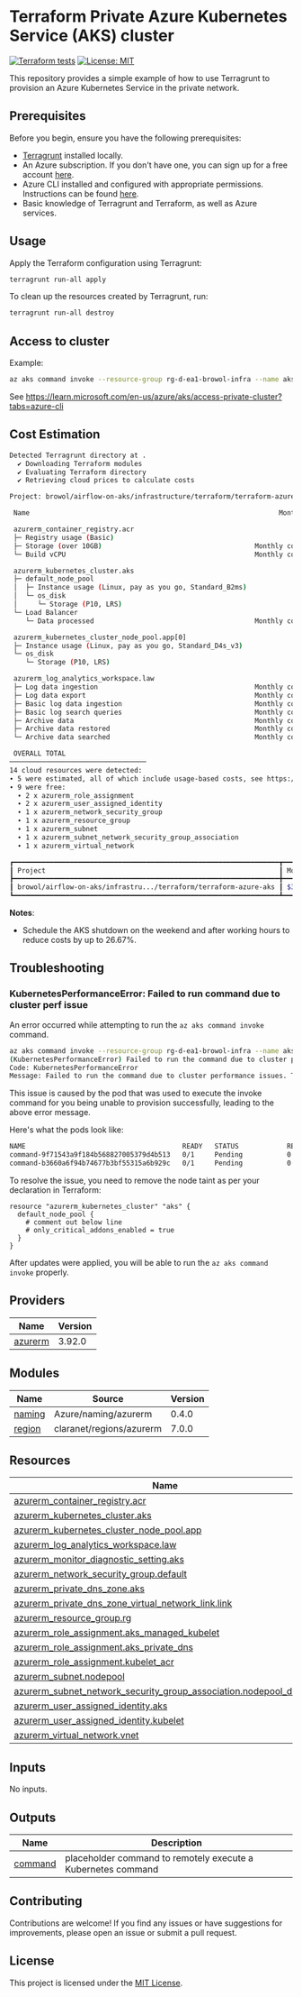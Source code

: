 <!-- BEGIN_TF_DOCS -->
# Terraform Private Azure Kubernetes Service (AKS) cluster

[![Terraform tests](https://github.com/browol/terraform-azure-aks-example/actions/workflows/terraform-tests.yml/badge.svg)](https://github.com/browol/terraform-azure-aks-example/actions/workflows/terraform-tests.yml)
[![License: MIT](https://img.shields.io/badge/License-MIT-yellow.svg)](https://opensource.org/licenses/MIT)

This repository provides a simple example of how to use Terragrunt to provision an Azure Kubernetes Service in the private network.

## Prerequisites

Before you begin, ensure you have the following prerequisites:

- [Terragrunt](https://terragrunt.gruntwork.io/docs/getting-started/install/) installed locally.
- An Azure subscription. If you don't have one, you can sign up for a free account [here](https://azure.microsoft.com/en-us/free/).
- Azure CLI installed and configured with appropriate permissions. Instructions can be found [here](https://docs.microsoft.com/en-us/cli/azure/install-azure-cli).
- Basic knowledge of Terragrunt and Terraform, as well as Azure services.

## Usage

Apply the Terraform configuration using Terragrunt:

```bash
terragrunt run-all apply
```

To clean up the resources created by Terragrunt, run:

```bash
terragrunt run-all destroy
```

## Access to cluster

Example:

```bash
az aks command invoke --resource-group rg-d-ea1-browol-infra --name aks-d-ea1-browol-infra-jm5t --command "kubectl get nodes"
```

See <https://learn.microsoft.com/en-us/azure/aks/access-private-cluster?tabs=azure-cli>

## Cost Estimation

```bash
Detected Terragrunt directory at .
  ✔ Downloading Terraform modules
  ✔ Evaluating Terraform directory
  ✔ Retrieving cloud prices to calculate costs

Project: browol/airflow-on-aks/infrastructure/terraform/terraform-azure-aks

 Name                                                              Monthly Qty  Unit                    Monthly Cost

 azurerm_container_registry.acr
 ├─ Registry usage (Basic)                                                  30  days                           $5.00
 ├─ Storage (over 10GB)                                      Monthly cost depends on usage: $0.10 per GB
 └─ Build vCPU                                               Monthly cost depends on usage: $0.0001 per seconds

 azurerm_kubernetes_cluster.aks
 ├─ default_node_pool
 │  ├─ Instance usage (Linux, pay as you go, Standard_B2ms)                730  hours                         $77.38
 │  └─ os_disk
 │     └─ Storage (P10, LRS)                                                 1  months                        $19.71
 └─ Load Balancer
    └─ Data processed                                        Monthly cost depends on usage: $0.005 per GB

 azurerm_kubernetes_cluster_node_pool.app[0]
 ├─ Instance usage (Linux, pay as you go, Standard_D4s_v3)                 730  hours                        $182.50
 └─ os_disk
    └─ Storage (P10, LRS)                                                    1  months                        $19.71

 azurerm_log_analytics_workspace.law
 ├─ Log data ingestion                                       Monthly cost depends on usage: $2.99 per GB
 ├─ Log data export                                          Monthly cost depends on usage: $0.13 per GB
 ├─ Basic log data ingestion                                 Monthly cost depends on usage: $0.65 per GB
 ├─ Basic log search queries                                 Monthly cost depends on usage: $0.0065 per GB searched
 ├─ Archive data                                             Monthly cost depends on usage: $0.026 per GB
 ├─ Archive data restored                                    Monthly cost depends on usage: $0.13 per GB
 └─ Archive data searched                                    Monthly cost depends on usage: $0.0065 per GB

 OVERALL TOTAL                                                                                               $304.30
──────────────────────────────────
14 cloud resources were detected:
∙ 5 were estimated, all of which include usage-based costs, see https://infracost.io/usage-file
∙ 9 were free:
  ∙ 2 x azurerm_role_assignment
  ∙ 2 x azurerm_user_assigned_identity
  ∙ 1 x azurerm_network_security_group
  ∙ 1 x azurerm_resource_group
  ∙ 1 x azurerm_subnet
  ∙ 1 x azurerm_subnet_network_security_group_association
  ∙ 1 x azurerm_virtual_network

┏━━━━━━━━━━━━━━━━━━━━━━━━━━━━━━━━━━━━━━━━━━━━━━━━━━━━━━━━━━━━━━━━━━┳━━━━━━━━━━━━━━┓
┃ Project                                                          ┃ Monthly cost ┃
┣━━━━━━━━━━━━━━━━━━━━━━━━━━━━━━━━━━━━━━━━━━━━━━━━━━━━━━━━━━━━━━━━━━╋━━━━━━━━━━━━━━┫
┃ browol/airflow-on-aks/infrastru.../terraform/terraform-azure-aks ┃ $304         ┃
┗━━━━━━━━━━━━━━━━━━━━━━━━━━━━━━━━━━━━━━━━━━━━━━━━━━━━━━━━━━━━━━━━━━┻━━━━━━━━━━━━━━┛
```

**Notes**:

- Schedule the AKS shutdown on the weekend and after working hours to reduce costs by up to 26.67%.

## Troubleshooting

### KubernetesPerformanceError: Failed to run command due to cluster perf issue

An error occurred while attempting to run the `az aks command invoke` command.

```bash
az aks command invoke --resource-group rg-d-ea1-browol-infra --name aks-d-ea1-browol-infra-jm5t --command "kubectl get nodes"
(KubernetesPerformanceError) Failed to run the command due to cluster performance issues. The container command-9f71543a9f184b568827005379d4b513 in the aks-command namespace did not start within 30 seconds on your cluster. Retrying may help. If the issue persists, you may need to optimize your cluster for better performance (larger node/paid tier).
Code: KubernetesPerformanceError
Message: Failed to run the command due to cluster performance issues. The container command-9f71543a9f184b568827005379d4b513 in the aks-command namespace did not start within 30 seconds on your cluster. Retrying may help. If the issue persists, you may need to optimize your cluster for better performance (larger node/paid tier).
```

This issue is caused by the pod that was used to execute the invoke command for you being unable to provision successfully, leading to the above error message.

Here's what the pods look like:

```bash
NAME                                       READY   STATUS            RESTARTS   AGE
command-9f71543a9f184b568827005379d4b513   0/1     Pending           0          8m5s
command-b3660a6f94b74677b3bf55315a6b929c   0/1     Pending           0          8m46s
```

To resolve the issue, you need to remove the node taint as per your declaration in Terraform:

```hcl
resource "azurerm_kubernetes_cluster" "aks" {
  default_node_pool {
    # comment out below line
    # only_critical_addons_enabled = true
  }
}
```

After updates were applied, you will be able to run the `az aks command invoke` properly.

## Providers

| Name | Version |
|------|---------|
| <a name="provider_azurerm"></a> [azurerm](#provider\_azurerm) | 3.92.0 |

## Modules

| Name | Source | Version |
|------|--------|---------|
| <a name="module_naming"></a> [naming](#module\_naming) | Azure/naming/azurerm | 0.4.0 |
| <a name="module_region"></a> [region](#module\_region) | claranet/regions/azurerm | 7.0.0 |

## Resources

| Name | Type |
|------|------|
| [azurerm_container_registry.acr](https://registry.terraform.io/providers/hashicorp/azurerm/3.92.0/docs/resources/container_registry) | resource |
| [azurerm_kubernetes_cluster.aks](https://registry.terraform.io/providers/hashicorp/azurerm/3.92.0/docs/resources/kubernetes_cluster) | resource |
| [azurerm_kubernetes_cluster_node_pool.app](https://registry.terraform.io/providers/hashicorp/azurerm/3.92.0/docs/resources/kubernetes_cluster_node_pool) | resource |
| [azurerm_log_analytics_workspace.law](https://registry.terraform.io/providers/hashicorp/azurerm/3.92.0/docs/resources/log_analytics_workspace) | resource |
| [azurerm_monitor_diagnostic_setting.aks](https://registry.terraform.io/providers/hashicorp/azurerm/3.92.0/docs/resources/monitor_diagnostic_setting) | resource |
| [azurerm_network_security_group.default](https://registry.terraform.io/providers/hashicorp/azurerm/3.92.0/docs/resources/network_security_group) | resource |
| [azurerm_private_dns_zone.aks](https://registry.terraform.io/providers/hashicorp/azurerm/3.92.0/docs/resources/private_dns_zone) | resource |
| [azurerm_private_dns_zone_virtual_network_link.link](https://registry.terraform.io/providers/hashicorp/azurerm/3.92.0/docs/resources/private_dns_zone_virtual_network_link) | resource |
| [azurerm_resource_group.rg](https://registry.terraform.io/providers/hashicorp/azurerm/3.92.0/docs/resources/resource_group) | resource |
| [azurerm_role_assignment.aks_managed_kubelet](https://registry.terraform.io/providers/hashicorp/azurerm/3.92.0/docs/resources/role_assignment) | resource |
| [azurerm_role_assignment.aks_private_dns](https://registry.terraform.io/providers/hashicorp/azurerm/3.92.0/docs/resources/role_assignment) | resource |
| [azurerm_role_assignment.kubelet_acr](https://registry.terraform.io/providers/hashicorp/azurerm/3.92.0/docs/resources/role_assignment) | resource |
| [azurerm_subnet.nodepool](https://registry.terraform.io/providers/hashicorp/azurerm/3.92.0/docs/resources/subnet) | resource |
| [azurerm_subnet_network_security_group_association.nodepool_default](https://registry.terraform.io/providers/hashicorp/azurerm/3.92.0/docs/resources/subnet_network_security_group_association) | resource |
| [azurerm_user_assigned_identity.aks](https://registry.terraform.io/providers/hashicorp/azurerm/3.92.0/docs/resources/user_assigned_identity) | resource |
| [azurerm_user_assigned_identity.kubelet](https://registry.terraform.io/providers/hashicorp/azurerm/3.92.0/docs/resources/user_assigned_identity) | resource |
| [azurerm_virtual_network.vnet](https://registry.terraform.io/providers/hashicorp/azurerm/3.92.0/docs/resources/virtual_network) | resource |

## Inputs

No inputs.

## Outputs

| Name | Description |
|------|-------------|
| <a name="output_command"></a> [command](#output\_command) | placeholder command to remotely execute a Kubernetes command |

## Contributing

Contributions are welcome! If you find any issues or have suggestions for improvements, please open an issue or submit a pull request.

## License

This project is licensed under the [MIT License](LICENSE).
<!-- END_TF_DOCS -->
